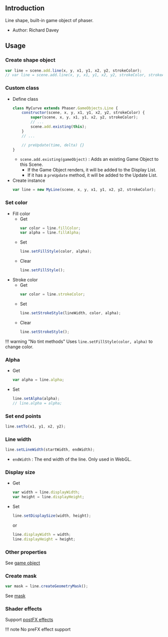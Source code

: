 ## Introduction

Line shape, built-in game object of phaser.

- Author: Richard Davey

## Usage

### Create shape object

```javascript
var line = scene.add.line(x, y, x1, y1, x2, y2, strokeColor);
// var line = scene.add.line(x, y, x1, y1, x2, y2, strokeColor, strokeAlpha);
```

### Custom class

- Define class
    ```javascript
    class MyCurve extends Phaser.GameObjects.Line {
        constructor(scene, x, y, x1, y1, x2, y2, strokeColor) {
            super(scene, x, y, x1, y1, x2, y2, strokeColor);
            // ...
            scene.add.existing(this);
        }
        // ...

        // preUpdate(time, delta) {}
    }
    ```
    - `scene.add.existing(gameObject)` : Adds an existing Game Object to this Scene.
        - If the Game Object renders, it will be added to the Display List.
        - If it has a `preUpdate` method, it will be added to the Update List.
- Create instance
    ```javascript
    var line = new MyLine(scene, x, y, x1, y1, x2, y2, strokeColor);
    ```

### Set color

- Fill color
    - Get
        ```javascript
        var color = line.fillColor;
        var alpha = line.fillAlpha;
        ```
    - Set
        ```javascript
        line.setFillStyle(color, alpha);
        ```
    - Clear
        ```javascript
        line.setFillStyle();
        ```
- Stroke color
    - Get
        ```javascript
        var color = line.strokeColor;
        ```
    - Set
        ```javascript
        line.setStrokeStyle(lineWidth, color, alpha);
        ```
    - Clear
        ```javascript
        line.setStrokeStyle();
        ```

!!! warning "No tint methods"
    Uses `line.setFillStyle(color, alpha)` to change color.

### Alpha

- Get
    ```javascript
    var alpha = line.alpha;
    ```
- Set
    ```javascript
    line.setAlpha(alpha);
    // line.alpha = alpha;
    ```

### Set end points

```javascript
line.setTo(x1, y1, x2, y2);
```

### Line width

```javascript
line.setLineWidth(startWidth, endWidth);
```

- `endWidth` : The end width of the line. Only used in WebGL.

### Display size

- Get
    ```javascript
    var width = line.displayWidth;
    var height = line.displayHeight;
    ```
- Set
    ```javascript
    line.setDisplaySize(width, height);
    ```
    or
    ```javascript
    line.displayWidth = width;
    line.displayHeight = height;
    ```

### Other properties

See [game object](gameobject.md)

### Create mask

```javascript
var mask = line.createGeometryMask();
```

See [mask](mask.md)

### Shader effects

Support [postFX effects](shader-builtin.md)

!!! note
    No preFX effect support


